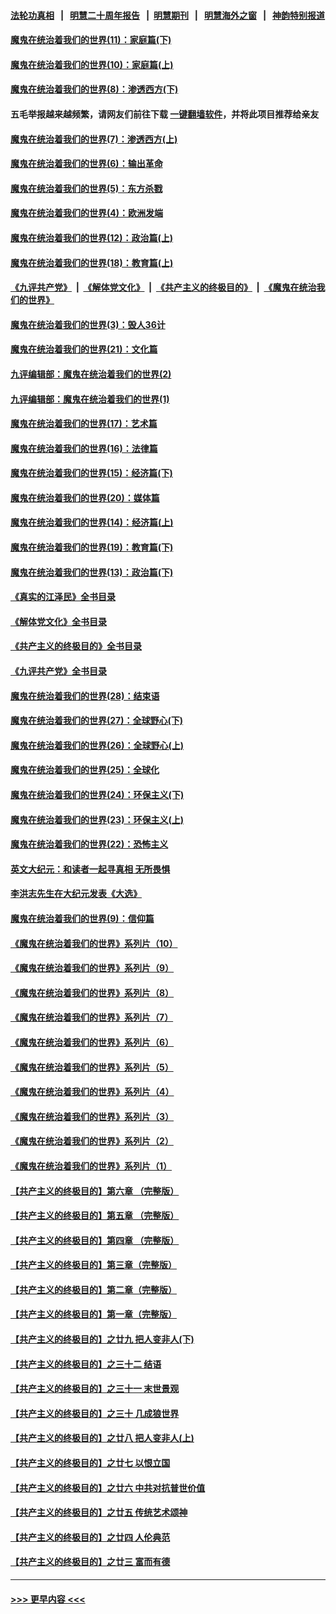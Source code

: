 #### [法轮功真相](https://github.com/gfw-breaker/truth/blob/master/README.md?t=0) &nbsp;&nbsp;|&nbsp;&nbsp; [明慧二十周年报告](https://github.com/gfw-breaker/mh-reports/blob/master/README.md?t=0) &nbsp;&nbsp;|&nbsp;&nbsp;[明慧期刊](https://github.com/gfw-breaker/mh-qikan) &nbsp;&nbsp;|&nbsp;&nbsp; [明慧海外之窗](https://github.com/gfw-breaker/mh-news/blob/master/README.md?t=0) &nbsp;&nbsp;|&nbsp;&nbsp; [神韵特别报道](https://github.com/gfw-breaker/mh-news/blob/master/shenyun.md?t=0)
#### [魔鬼在统治着我们的世界(11)：家庭篇(下)](../pages/nsc422/n10440961.md?t=12061901) 
#### [魔鬼在统治着我们的世界(10)：家庭篇(上)](../pages/nsc422/n10435448.md?t=12061901) 
#### [魔鬼在统治着我们的世界(8)：渗透西方(下)](../pages/nsc422/n10429603.md?t=12061901) 
#### 五毛举报越来越频繁，请网友们前往下载 [一键翻墙软件](https://github.com/gfw-breaker/ssr-accounts)，并将此项目推荐给亲友
#### [魔鬼在统治着我们的世界(7)：渗透西方(上)](../pages/nsc422/n10426013.md?t=12061901) 
#### [魔鬼在统治着我们的世界(6)：输出革命](../pages/nsc422/n10421536.md?t=12061901) 
#### [魔鬼在统治着我们的世界(5)：东方杀戮](../pages/nsc422/n10417707.md?t=12061901) 
#### [魔鬼在统治着我们的世界(4)：欧洲发端](../pages/nsc422/n10414890.md?t=12061901) 
#### [魔鬼在统治着我们的世界(12)：政治篇(上)](../pages/nsc422/n10444576.md?t=12061901) 
#### [魔鬼在统治着我们的世界(18)：教育篇(上)](../pages/nsc422/n10526970.md?t=12061901) 
#### [《九评共产党》](https://github.com/begood0513/9ping.md/blob/master/README.md) &nbsp;|&nbsp; [《解体党文化》](../../../../jtdwh.md/blob/master/README.md)  &nbsp;|&nbsp; [《共产主义的终极目的》](../../../../gczydzjmd.md/blob/master/README.md) &nbsp;|&nbsp; [《魔鬼在统治我们的世界》](../../../../mgztzwmdsj.md/blob/master/README.md) 
#### [魔鬼在统治着我们的世界(3)：毁人36计](../pages/nsc422/n10411583.md?t=12061901) 
#### [魔鬼在统治着我们的世界(21)：文化篇](../pages/nsc422/n10597706.md?t=12061901) 
#### [九评编辑部：魔鬼在统治着我们的世界(2)](../pages/nsc422/n10410036.md?t=12061901) 
#### [九评编辑部：魔鬼在统治着我们的世界(1)](../pages/nsc422/n10406825.md?t=12061901) 
#### [魔鬼在统治着我们的世界(17)：艺术篇](../pages/nsc422/n10499093.md?t=12061901) 
#### [魔鬼在统治着我们的世界(16)：法律篇](../pages/nsc422/n10485969.md?t=12061901) 
#### [魔鬼在统治着我们的世界(15)：经济篇(下)](../pages/nsc422/n10469975.md?t=12061901) 
#### [魔鬼在统治着我们的世界(20)：媒体篇](../pages/nsc422/n10586579.md?t=12061901) 
#### [魔鬼在统治着我们的世界(14)：经济篇(上)](../pages/nsc422/n10457370.md?t=12061901) 
#### [魔鬼在统治着我们的世界(19)：教育篇(下)](../pages/nsc422/n10564808.md?t=12061901) 
#### [魔鬼在统治着我们的世界(13)：政治篇(下)](../pages/nsc422/n10448270.md?t=12061901) 
#### [《真实的江泽民》全书目录](../pages/nsc422/n13721399.md?t=12061901) 
#### [《解体党文化》全书目录](../pages/nsc422/n13721157.md?t=12061901) 
#### [《共产主义的终极目的》全书目录](../pages/nsc422/n13721048.md?t=12061901) 
#### [《九评共产党》全书目录](../pages/nsc422/n13708085.md?t=12061901) 
#### [魔鬼在统治着我们的世界(28)：结束语](../pages/nsc422/n10936246.md?t=12061901) 
#### [魔鬼在统治着我们的世界(27)：全球野心(下)](../pages/nsc422/n10928319.md?t=12061901) 
#### [魔鬼在统治着我们的世界(26)：全球野心(上)](../pages/nsc422/n10900318.md?t=12061901) 
#### [魔鬼在统治着我们的世界(25)：全球化](../pages/nsc422/n10788205.md?t=12061901) 
#### [魔鬼在统治着我们的世界(24)：环保主义(下)](../pages/nsc422/n10695307.md?t=12061901) 
#### [魔鬼在统治着我们的世界(23)：环保主义(上)](../pages/nsc422/n10688613.md?t=12061901) 
#### [魔鬼在统治着我们的世界(22)：恐怖主义](../pages/nsc422/n10614727.md?t=12061901) 
#### [英文大纪元：和读者一起寻真相 无所畏惧](../pages/nsc422/n12542027.md?t=12061901) 
#### [李洪志先生在大纪元发表《大选》](../pages/nsc422/n12534746.md?t=12061901) 
#### [魔鬼在统治着我们的世界(9)：信仰篇](../pages/nsc422/n10432159.md?t=12061901) 
#### [《魔鬼在统治着我们的世界》系列片（10）](../pages/nsc422/n12292670.md?t=12061901) 
#### [《魔鬼在统治着我们的世界》系列片（9）](../pages/nsc422/n12290859.md?t=12061901) 
#### [《魔鬼在统治着我们的世界》系列片（8）](../pages/nsc422/n12287445.md?t=12061901) 
#### [《魔鬼在统治着我们的世界》系列片（7）](../pages/nsc422/n12283425.md?t=12061901) 
#### [《魔鬼在统治着我们的世界》系列片（6）](../pages/nsc422/n12282314.md?t=12061901) 
#### [《魔鬼在统治着我们的世界》系列片（5）](../pages/nsc422/n12281419.md?t=12061901) 
#### [《魔鬼在统治着我们的世界》系列片（4）](../pages/nsc422/n12274024.md?t=12061901) 
#### [《魔鬼在统治着我们的世界》系列片（3）](../pages/nsc422/n12271322.md?t=12061901) 
#### [《魔鬼在统治着我们的世界》系列片（2）](../pages/nsc422/n12269049.md?t=12061901) 
#### [《魔鬼在统治着我们的世界》系列片（1）](../pages/nsc422/n12267575.md?t=12061901) 
#### [【共产主义的终极目的】第六章 （完整版）](../pages/nsc422/n11428913.md?t=12061901) 
#### [【共产主义的终极目的】第五章 （完整版）](../pages/nsc422/n11428912.md?t=12061901) 
#### [【共产主义的终极目的】第四章 （完整版）](../pages/nsc422/n11428907.md?t=12061901) 
#### [【共产主义的终极目的】第三章（完整版）](../pages/nsc422/n11428848.md?t=12061901) 
#### [【共产主义的终极目的】第二章（完整版）](../pages/nsc422/n11428831.md?t=12061901) 
#### [【共产主义的终极目的】第一章（完整版）](../pages/nsc422/n11417651.md?t=12061901) 
#### [【共产主义的终极目的】之廿九 把人变非人(下)](../pages/nsc422/n11344140.md?t=12061901) 
#### [【共产主义的终极目的】之三十二 结语](../pages/nsc422/n11360535.md?t=12061901) 
#### [【共产主义的终极目的】之三十一 末世景观](../pages/nsc422/n11351129.md?t=12061901) 
#### [【共产主义的终极目的】之三十 几成狼世界](../pages/nsc422/n11348280.md?t=12061901) 
#### [【共产主义的终极目的】之廿八 把人变非人(上)](../pages/nsc422/n11340492.md?t=12061901) 
#### [【共产主义的终极目的】之廿七 以恨立国](../pages/nsc422/n11336944.md?t=12061901) 
#### [【共产主义的终极目的】之廿六 中共对抗普世价值](../pages/nsc422/n11324785.md?t=12061901) 
#### [【共产主义的终极目的】之廿五 传统艺术颂神](../pages/nsc422/n11296396.md?t=12061901) 
#### [【共产主义的终极目的】之廿四 人伦典范](../pages/nsc422/n11296397.md?t=12061901) 
#### [【共产主义的终极目的】之廿三 富而有德](../pages/nsc422/n11283598.md?t=12061901) 

----
#### [ >>> 更早内容 <<< ](../indexes/nsc422-earlier.md)
